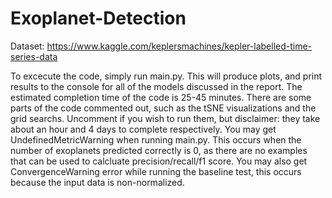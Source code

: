 # Exoplanet-Detection

Dataset:
https://www.kaggle.com/keplersmachines/kepler-labelled-time-series-data
  
To excecute the code, simply run main.py. This will produce plots, and print
results to the console for all of the models discussed in the report.
The estimated completion time of the code is 25-45 minutes. There are some parts of the code commented out, such as the tSNE
visualizations and the grid searchs. Uncomment if you wish to run them, but disclaimer:
they take about an hour and 4 days to complete respectively. You may get UndefinedMetricWarning
when running main.py. This occurs when the number of exoplanets predicted correctly is 0,
as there are no examples that can be used to calcluate precision/recall/f1 score.
You may also get ConvergenceWarning error while running the baseline test, this occurs
because the input data is non-normalized.
